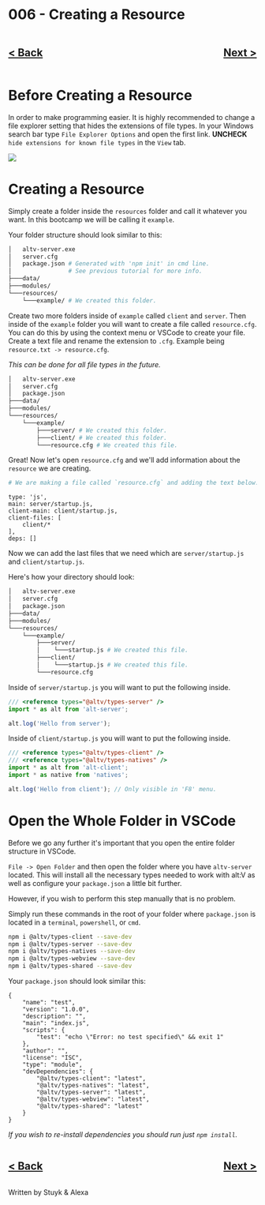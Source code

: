 # 006 - Creating a Resource

<div style="text-align: right">
    <div style="display: flex; justify-content: space-between;">
        <a href="./005.md">
            <h2>< Back</h2>
        </a>
        <a href="./007.md">
            <h2>Next ></h2>
        </a>
    </div>
</div>

# Before Creating a Resource

In order to make programming easier. It is highly recommended to change a file explorer setting that hides the extensions of file types. In your Windows search bar type `File Explorer Options` and open the first link. **UNCHECK** `hide extensions for known file types` in the `View` tab.

![](https://i.imgur.com/fd22Lf9.png)

# Creating a Resource

Simply create a folder inside the `resources` folder and call it whatever you want. In this bootcamp we will be calling it `example`.

Your folder structure should look similar to this:

```sh
│   altv-server.exe
│   server.cfg
│   package.json # Generated with 'npm init' in cmd line.
│                # See previous tutorial for more info.
├───data/
├───modules/
└───resources/
    └───example/ # We created this folder.
```

Create two more folders inside of `example` called `client` and `server`. Then inside of the `example` folder you will want to create a file called `resource.cfg`. You can do this by using the context menu or VSCode to create your file. Create a text file and rename the extension to `.cfg`. Example being `resource.txt -> resource.cfg`.

_This can be done for all file types in the future._

```sh
│   altv-server.exe
│   server.cfg
│   package.json
├───data/
├───modules/
└───resources/
    └───example/
        ├───server/ # We created this folder.
        ├───client/ # We created this folder.
        └───resource.cfg # We created this file.
```

Great! Now let's open `resource.cfg` and we'll add information about the `resource` we are creating.

```sh
# We are making a file called `resource.cfg` and adding the text below.
```

```
type: 'js',
main: server/startup.js,
client-main: client/startup.js,
client-files: [
	client/*
],
deps: []
```

Now we can add the last files that we need which are `server/startup.js` and `client/startup.js`.

Here's how your directory should look:

```sh
│   altv-server.exe
│   server.cfg
│   package.json
├───data/
├───modules/
└───resources/
    └───example/
        ├───server/
        │    └───startup.js # We created this file.
        ├───client/
        │    └───startup.js # We created this file.
        └───resource.cfg
```

Inside of `server/startup.js` you will want to put the following inside.

```js
/// <reference types="@altv/types-server" />
import * as alt from 'alt-server';

alt.log('Hello from server');
```

Inside of `client/startup.js` you will want to put the following inside.

```js
/// <reference types="@altv/types-client" />
/// <reference types="@altv/types-natives" />
import * as alt from 'alt-client';
import * as native from 'natives';

alt.log('Hello from client'); // Only visible in 'F8' menu.
```

# Open the Whole Folder in VSCode

Before we go any further it's important that you open the entire folder structure in VSCode.

`File -> Open Folder` and then open the folder where you have `altv-server` located. This will install all the necessary types needed to work with alt:V as well as configure your `package.json` a little bit further.

However, if you wish to perform this step manually that is no problem.

Simply run these commands in the root of your folder where `package.json` is located in a `terminal`, `powershell`, or `cmd`.

```sh
npm i @altv/types-client --save-dev
npm i @altv/types-server --save-dev
npm i @altv/types-natives --save-dev
npm i @altv/types-webview --save-dev
npm i @altv/types-shared --save-dev
```

Your `package.json` should look similar this:

```
{
	"name": "test",
	"version": "1.0.0",
	"description": "",
	"main": "index.js",
	"scripts": {
		"test": "echo \"Error: no test specified\" && exit 1"
	},
	"author": "",
	"license": "ISC",
	"type": "module",
	"devDependencies": {
		"@altv/types-client": "latest",
		"@altv/types-natives": "latest",
		"@altv/types-server": "latest",
		"@altv/types-webview": "latest",
        "@altv/types-shared": "latest"
	}
}
```

_If you wish to re-install dependencies you should run just `npm install`._

<div style="text-align: right">
    <div style="display: flex; justify-content: space-between;">
        <a href="./005.md">
            <h2>< Back</h2>
        </a>
        <a href="./007.md">
            <h2>Next ></h2>
        </a>
    </div>
</div>

Written by Stuyk & Alexa
